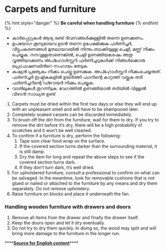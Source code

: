 # Carpets and furniture

{% hint style="danger" %}
**Be careful when handling furniture**
{% endhint %}

* കാർപ്പെറ്റുകൾ ആദ്യ രണ്ട് ദിവസങ്ങൾക്കുള്ളിൽ തന്നെ ഉണക്കണം. 
* ഉപയോഗ ശൂന്യമായവ ഉടൻ തന്നെ ഉപേക്ഷിക്കുക ഫർണിച്ചർ, വീട്ടുപകരണങ്ങൾ മുതലായവയിൽ നിന്നും ബാക്കിയുള്ള ചെളി, മണ്ണ് നീക്കം ചെയ്യുക. നനവുള്ളതാണെങ്കിൽ, ചെളി ഉണങ്ങിയശേഷം അതു വൃത്തിയാക്കണം അപ്ഹോൾസ്റ്ററി ഫർണിച്ചറുകൾക്ക് നിങ്ങൾക്കൊരു പ്രൊഫഷണലിൻറെ സഹായം തേടുക. 
* കുഷ്യൻ പ്രത്യേകം നീക്കം ചെയ്തു ഉണക്കുക. അപ്ഹോൾസ്റ്ററി നീക്കംചെയ്യരുത്. ഫർണിച്ചർ ഇഷ്ടികകളിൽ ഉയർത്തി ഫാനിന്റെ കാറ്റത്ത് വയ്ക്കുക തടി ഫർണിച്ചറിന്റെ ഡ്റോയർ നീക്കം ചെയ്യുക. 
* വാതിലുകൾ തുറന്നിടുക. വേഗത്തിൽ ഉണങ്ങിയാൽ തടിയിൽ വിള്ളൽ വീഴാൻ സാധ്യത ഉണ്ട്



1. Carpets must be dried within the first two days or else they will end up with an unpleasant smell and will have to be shampooed later.
2. Completely soaked carpets can be discarded immediately.
3. To brush off the dirt from the furniture, wait for them to dry. If you try to remove the dirt before it’s dry, there will be a high probability of scratches and it won’t be well cleaned.
4. To confirm if a furniture is dry, perform the following:
   1. Tape som clear food wrap on the surface.
   2. If the covered section turns darker than the surrounding material, it is still damp.
   3. Dry the item for long and repeat the above steps to see if the covered section turns dark.
   4. If they don’t turn dark, it’s well dried.
5. For upholstered furniture, consult a professional to confirm on what can be salvaged. In the meantime, look for removable cushions that is not glued or nailed or attached to the furniture by any means and dry them separately. Do not remove upholstery.
6. Raise furniture on blocks and place it underneath the fan.  

### **Handling wooden furniture with drawers and doors**

1. Remove all items from the drawer and finally the drawer itself.
2. Keep the doors open and let it dry eventually.
3. Do not try to dry them quickly. In doing so, the wood may split and will bring more damage to the furniture in the longer run.

\*\*\*\*[**Source for English content**](https://www.getprepared.gc.ca/cnt/hzd/flds-ftr-en.aspx)\*\*\*\*

